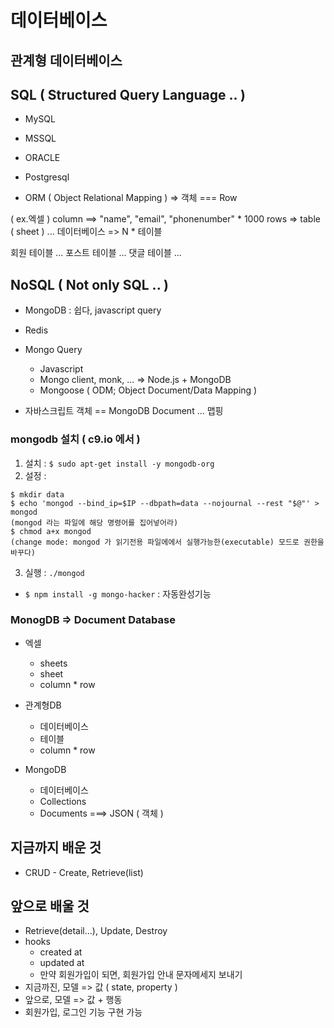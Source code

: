 # 데이터베이스


## 관계형 데이터베이스
## SQL ( Structured Query Language .. )

- MySQL
- MSSQL
- ORACLE
- Postgresql

- ORM ( Object Relational Mapping ) => 객체 === Row


( ex.엑셀 )
column ==> "name", "email", "phonenumber" * 1000 rows => table ( sheet ) ...
데이터베이스 => N * 테이블

회원 테이블 ...
포스트 테이블 ...
댓글 테이블 ...


## NoSQL ( Not only SQL .. )

- MongoDB : 쉽다, javascript query
- Redis

- Mongo Query
    - Javascript
    - Mongo client, monk, ... => Node.js + MongoDB
    - Mongoose ( ODM; Object Document/Data Mapping )


- 자바스크립트 객체 == MongoDB Document ... 맵핑


### mongodb 설치 ( c9.io 에서 ) 
1. 설치 : `$ sudo apt-get install -y mongodb-org`
2. 설정 : 
```
$ mkdir data
$ echo 'mongod --bind_ip=$IP --dbpath=data --nojournal --rest "$@"' > mongod
(mongod 라는 파일에 해당 명령어를 집어넣어라)
$ chmod a+x mongod
(change mode: mongod 가 읽기전용 파일에에서 실행가능한(executable) 모드로 권한을 바꾸다)
```
3. 실행 : `./mongod`

- `$ npm install -g mongo-hacker` : 자동완성기능

### MonogDB => Document Database

- 엑셀
    - sheets
    - sheet
    - column * row

- 관계형DB
    - 데이터베이스
    - 테이블
    - column * row

- MongoDB
    - 데이터베이스
    - Collections
    - Documents ===> JSON ( 객체 )

## 지금까지 배운 것
- CRUD - Create, Retrieve(list)

## 앞으로 배울 것
- Retrieve(detail...), Update, Destroy
- hooks
    - created at
    - updated at
    - 만약 회원가입이 되면, 회원가입 안내 문자메세지 보내기
- 지금까진, 모델 => 값 ( state, property )
- 앞으로, 모델 => 값 + 행동
- 회원가입, 로그인 기능 구현 가능
